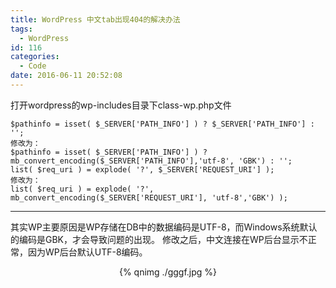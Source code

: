 ```yaml
---
title: WordPress 中文tab出现404的解决办法
tags:
  - WordPress
id: 116
categories:
  - Code
date: 2016-06-11 20:52:08
---
```

打开wordpress的wp-includes目录下class-wp.php文件
```
$pathinfo = isset( $_SERVER['PATH_INFO'] ) ? $_SERVER['PATH_INFO'] : '';
修改为：
$pathinfo = isset( $_SERVER['PATH_INFO'] ) ? mb_convert_encoding($_SERVER['PATH_INFO'],'utf-8', 'GBK') : '';
list( $req_uri ) = explode( '?', $_SERVER['REQUEST_URI'] );
修改为：
list( $req_uri ) = explode( '?', mb_convert_encoding($_SERVER['REQUEST_URI'], 'utf-8','GBK') );
```
* * *
其实WP主要原因是WP存储在DB中的数据编码是UTF-8，而Windows系统默认的编码是GBK，才会导致问题的出现。
修改之后，中文连接在WP后台显示不正常，因为WP后台默认UTF-8编码。
<div align=center>
{% qnimg ./gggf.jpg %}
</div>
